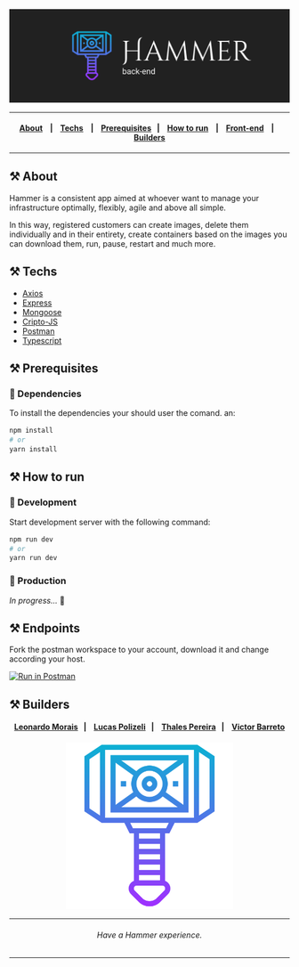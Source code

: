 <img src="https://github.com/barreto/hammer-frontend/blob/main/public/hammer-backend.png?raw=true" width="1200"/>

___

<h4 align="center">
    <a href="#hammer_and_pick-about">About</a> &nbsp;&nbsp;&nbsp;|&nbsp;&nbsp;&nbsp;
    <a href="#hammer_and_pick-techs">Techs</a> &nbsp;&nbsp;&nbsp;|&nbsp;&nbsp;&nbsp;
    <a href="#hammer_and_pick-prerequisites">Prerequisites</a>&nbsp;&nbsp;&nbsp;|&nbsp;&nbsp;&nbsp;
    <a href="#hammer_and_pick-how-to-run">How to run</a> &nbsp;&nbsp;&nbsp;|&nbsp;&nbsp;&nbsp;
    <a href="https://github.com/barreto/hammer-frontend">Front-end</a> &nbsp;&nbsp;&nbsp;|&nbsp;&nbsp;&nbsp;
    <a href="#hammer_and_pick-builders">Builders</a>
</h4>

___

## :hammer_and_pick: About

Hammer is a consistent app aimed at whoever
want to manage your infrastructure optimally, flexibly,
agile and above all simple.

In this way, registered customers can create images,
delete them individually and in their entirety, create containers
based on the images you can download them, run, pause, restart and much more.

## :hammer_and_pick: Techs

- [Axios](https://www.npmjs.com/package/axios)
- [Express](http://expressjs.com/)
- [Mongoose](https://mongoosejs.com/)
- [Cripto-JS](https://www.npmjs.com/package/crypto-js)
- [Postman](https://www.postman.com/)
- [Typescript](https://www.typescriptlang.org/)

## :hammer_and_pick: Prerequisites

### :hammer: Dependencies

To install the dependencies your should user the comand. an:
```sh
npm install
# or
yarn install
```

## :hammer_and_pick: How to run


### :hammer: Development 
Start development server with the following command:
```sh
npm run dev
# or
yarn run dev
```

### :hammer: Production 

*In progress...* :construction:

## :hammer_and_pick: Endpoints

Fork the postman workspace to your account, download it and change according your host. 

[![Run in Postman](https://run.pstmn.io/button.svg)](https://god.gw.postman.com/run-collection/16086736-f547c1c0-7805-4e8e-9e27-67109a450ce2?action=collection%2Ffork&collection-url=entityId%3D16086736-f547c1c0-7805-4e8e-9e27-67109a450ce2%26entityType%3Dcollection%26workspaceId%3Dec8a6d45-32d2-490a-b037-4f272950692a#?env%5BHammerAPI-Dev%5D=W3sia2V5IjoidXJsIiwidmFsdWUiOiJodHRwOi8vbG9jYWxob3N0OjgwMDEvIiwiZW5hYmxlZCI6dHJ1ZX1d)

## :hammer_and_pick: Builders 

<h4 align="center">
  <a href="https://github.com/">Leonardo Morais</a>&nbsp;&nbsp;&nbsp;|&nbsp;&nbsp;&nbsp;
  <a href="https://github.com/lucaspolizeli">Lucas Polizeli</a>&nbsp;&nbsp;&nbsp;|&nbsp;&nbsp;&nbsp;
  <a href="https://github.com/thalees">Thales Pereira</a>&nbsp;&nbsp;&nbsp;|&nbsp;&nbsp;&nbsp;
  <a href="https://github.com/barreto">Victor Barreto</a>
</h4>

<p align="center">
    
<img src="https://github.com/barreto/hammer-frontend/blob/main/public/hammer.svg?raw=true"  width="300"/>

</p>

___

<h6 align="center"><i>Have a Hammer experience.</i></h6>

___

